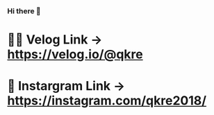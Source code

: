 ### Hi there 👋

<!--
**qkre/qkre** is a ✨ _special_ ✨ repository because its `README.md` (this file) appears on your GitHub profile.

Here are some ideas to get you started:

- 🔭 I’m currently working on ...
- 🌱 I’m currently learning ...
- 👯 I’m looking to collaborate on ...
- 🤔 I’m looking for help with ...
- 💬 Ask me about ...
- 📫 How to reach me: ...
- 😄 Pronouns: ...
- ⚡ Fun fact: ...
-->

#  👨‍💻 Velog Link -> https://velog.io/@qkre
#  🙏 Instargram Link -> https://instagram.com/qkre2018/
